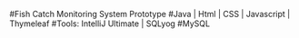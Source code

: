 #Fish Catch Monitoring System Prototype
#Java | Html | CSS | Javascript | Thymeleaf
#Tools: IntelliJ Ultimate | SQLyog
#MySQL

